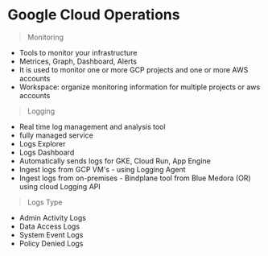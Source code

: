 # Google Cloud Operations

> Monitoring
- Tools to monitor your infrastructure
- Metrices, Graph, Dashboard, Alerts
- It is used to monitor one or more GCP projects and one or more AWS accounts
- Workspace:  organize monitoring information for multiple projects or aws accounts

> Logging
- Real time log management and analysis tool
- fully managed service
- Logs Explorer
- Logs Dashboard
- Automatically sends logs for GKE, Cloud Run, App Engine
- Ingest logs from GCP VM's - using Logging Agent
- Ingest logs from on-premises - Bindplane tool from Blue Medora (OR) using cloud Logging API

> Logs Type
- Admin Activity Logs
- Data Access Logs
- System Event Logs
- Policy Denied Logs
